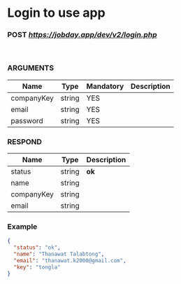 # Login to use app

### POST <b><i>https://jobday.app/dev/v2/login.php</i></b>

<br/>

### ARGUMENTS
|Name          |Type         |Mandatory  |Description  |
|--------------|-------------|-----------|-------------|
|companyKey    |string       |YES        |             |
|email         |string       |YES        |             |
|password      |string       |YES        |             |
### RESPOND
|Name          |Type         |Description             |
|--------------|-------------|------------------------|
|status        |string       |**ok**                  |
|name          |string       |                        |
|companyKey    |string       |                        |
|email         |string       |                        |
### Example
```json
{
  "status": "ok",
  "name": "Thanawat Talabtong",
  "email": "thanawat.k2000@gmail.com",
  "key": "tongla"
}
```